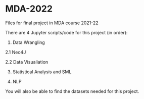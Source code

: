 # MDA-2022
Files for final project in MDA course 2021-22 

There are 4 Jupyter scripts/code for this project (in order):

1. Data Wrangling

2.1 Neo4J

2.2 Data Visualiation

3. Statistical Analysis and SML

4. NLP

You will also be able to find the datasets needed for this project.  
